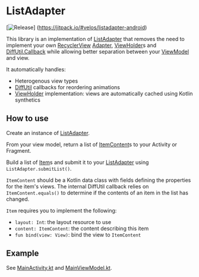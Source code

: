 # ListAdapter
[![Release](https://jitpack.io/v/velos/listadapter-android.svg)]
(https://jitpack.io/#velos/listadapter-android)

This library is an implementation of
[ListAdapter](https://developer.android.com/reference/kotlin/androidx/recyclerview/widget/ListAdapter)
that removes the need to implement your own
[RecyclerView](https://developer.android.com/reference/kotlin/androidx/recyclerview/widget/RecyclerView)
[Adapter](https://developer.android.com/reference/kotlin/androidx/recyclerview/widget/RecyclerView.Adapter),
[ViewHolder](https://developer.android.com/reference/kotlin/androidx/recyclerview/widget/RecyclerView.ViewHolder)s
and [DiffUtil.Callback](https://developer.android.com/reference/androidx/recyclerview/widget/DiffUtil.Callback)
while allowing better separation between your
[ViewModel](https://developer.android.com/reference/androidx/lifecycle/ViewModel) and view.

It automatically handles:

* Heterogenous view types
* [DiffUtil](https://developer.android.com/reference/androidx/recyclerview/widget/DiffUtil) callbacks for reordering animations
* [ViewHolder](https://developer.android.com/reference/kotlin/androidx/recyclerview/widget/RecyclerView.ViewHolder)
implementation: views are automatically cached using Kotlin synthetics


## How to use
Create an instance of [ListAdapter](library/src/main/java/com/velosmobile/listadapter/ListAdapter.kt).

From your view model, return a list of [ItemContent](library/src/main/java/com/velosmobile/listadapter/ItemContent.kt)s to your Activity or Fragment.

Build a list of [Item](library/src/main/java/com/velosmobile/listadapter/Item.kt)s and submit it to your [ListAdapter](library/src/main/java/com/velosmobile/listadapter/ListAdapter.kt) using `ListAdapter.submitList()`.

`ItemContent` should be a Kotlin data class with fields defining the properties for the item's views. The internal DiffUtil callback relies on `ItemContent.equals()` to determine if the contents of an item in the list has changed.

`Item` requires you to implement the following:
- `layout: Int`: the layout resource to use
- `content: ItemContent`: the content describing this item
- `fun bind(view: View)`: bind the view to `ItemContent`

## Example
See [MainActivity.kt](app/src/main/java/com/velosmobile/listadapter/app/MainActivity.kt)
and [MainViewModel.kt](app/src/main/java/com/velosmobile/listadapter/app/viewmodel/MainViewModel.kt).